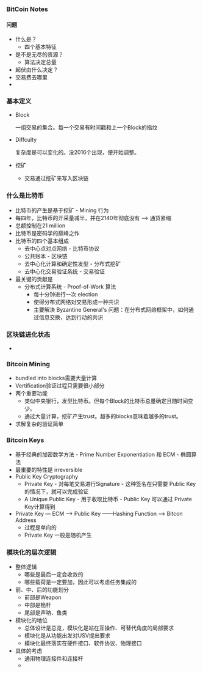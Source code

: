 ### BitCoin Notes

#### 问题

- 什么是？
  - 四个基本特征
- 是不是无尽的资源？
  - 算法决定总量
- 起伏由什么决定？
- 交易费去哪里
- ​

### 基本定义

- Block

  一组交易的集合。每一个交易有时间戳和上一个Block的指纹

- Diffculty

  复杂度是可以变化的。没2016个出现，便开始调整。

- 挖矿

  - 交易通过挖矿来写入区块链

### 什么是比特币

- 比特币的产生是基于挖矿 - Mining 行为
- 每四年，比特币的开采量减半，并在2140年彻底没有 —> 通货紧缩
- 总额控制在21 million
- 比特币是密码学的巅峰之作
- 比特币的四个基本组成
  - 去中心点对点网络 - 比特币协议
  - 公共账本 - 区块链
  - 去中心化计算和确定性发型 - 分布式挖矿
  - 去中心化交易验证系统 - 交易验证
- 最关键的贡献是
  - 分布式计算系统 - Proof-of-Work 算法
    - 每十分钟进行一次 election
    - 使得分布式网络对交易形成一种共识
    - 主要解决 Byzantine General's  问题：在分布式网络框架中，如何通过信息交换，达到行动的共识

### 区块链进化状态

- 

### Bitcoin Mining

- bundled into blocks需要大量计算
- Vertification验证过程只需要很小部分
- 两个重要功能
  - 类似中央银行，发型比特币。但每个Block的比特币总量确定且随时间变少。
  - 通过大量计算，挖矿产生trust。越多的blocks意味着越多的trust。
- 求解复杂的验证简单

### Bitcoin Keys

- 基于经典的加密数学方法 - Prime Number Exponentiation 和 ECM - 椭圆算法
- 最重要的特性是 irreversible
- Public Key Cryptography
  - Private Key - 对每笔交易进行Signature - 这种签名在只需要 Public Key 的情况下，就可以完成验证
  - A Unique Public Key - 用于收取比特币 - Public Key 可以通过 Private Key计算得到
- Private Key — ECM —> Public Key ——Hashing Function —> Bitcon Address
  - 过程是单向的
  - Private Key 一般是随机产生





### 模块化的层次逻辑

- 整体逻辑
  - 哪些是最后一定会收敛的
  - 哪些载荷是一定要加，因此可以考虑任务集成的
- 前、中、后的功能划分
  - 前部是Weapon
  - 中部是桅杆
  - 尾部是声呐、鱼类
- 模块化的地位
  - 总体设计是总览，模块化是站在互操作、可替代角度的局部要求
  - 模块化是从功能出发对USV提出要求
  - 模块化最终落实在硬件接口、软件协议、物理接口
- 具体的考虑
  - 通用物理连接件和连接杆
  - ​